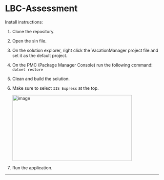 # LBC-Assessment

Install instructions:
1. Clone the repository.
2. Open the sln file.
3. On the solution explorer, right click the VacationManager project file and set it as the default project.
4. On the PMC (Package Manager Console) run the following command: ```dotnet restore```
5. Clean and build the solution.
6. Make sure to select ```IIS Express``` at the top.
   
   <img width="391" height="216" alt="image" src="https://github.com/user-attachments/assets/2e0ee10a-8dda-4acd-9702-0dbc12f9c046" />
8. Run the application.

<hr/>
